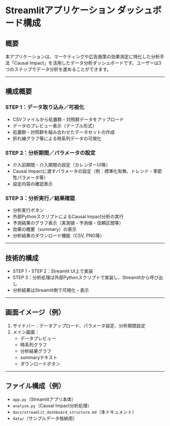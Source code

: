 <!--
【役割】
本ファイルは、Causal Impact分析アプリのStreamlitダッシュボード画面構成・技術構成・画面イメージ・ファイル構成例をまとめたドキュメントです。
【参照先】
- docs/requirements_spec.md（要件定義書）
- docs/development_checklist.md（進捗管理・TODOリスト）
- docs/current_status.md（開発状況）
- docs/environment_notes.md（Python環境・ライブラリ構成）
-->
# Streamlitアプリケーション ダッシュボード構成

## 概要
本アプリケーションは、マーケティングや広告施策の効果測定に特化した分析手法「Causal Impact」を活用したデータ分析ダッシュボードです。ユーザーは3つのステップでデータ分析を進めることができます。

---

## 構成概要

### STEP 1：データ取り込み／可視化
- CSVファイルから処置群・対照群データをアップロード
- データのプレビュー表示（テーブル形式）
- 処置群・対照群を組み合わせたデータセットの作成
- 折れ線グラフ等による時系列データの可視化

### STEP 2：分析期間／パラメータの設定
- 介入前期間・介入期間の設定（カレンダーUI等）
- Causal Impactに渡すパラメータの設定（例：標準化有無、トレンド・季節性パラメータ等）
- 設定内容の確認表示

### STEP 3：分析実行／結果確認
- 分析実行ボタン
- 外部PythonスクリプトによるCausal Impact分析の実行
- 予測結果のグラフ表示（実測値・予測値・信頼区間等）
- 効果の概要（summary）の表示
- 分析結果のダウンロード機能（CSV, PNG等）

---

## 技術的構成
- STEP 1・STEP 2：Streamlit UI上で実装
- STEP 3：分析処理は外部Pythonスクリプトで実装し、Streamlitから呼び出し
- 分析結果はStreamlit側で可視化・表示

---

## 画面イメージ（例）
1. サイドバー：データアップロード、パラメータ設定、分析期間設定
2. メイン画面：
   - データプレビュー
   - 時系列グラフ
   - 分析結果グラフ
   - summaryテキスト
   - ダウンロードボタン

---

## ファイル構成（例）
- `app.py`（Streamlitアプリ本体）
- `analyze.py`（Causal Impact分析処理）
- `docs/streamlit_dashboard_structure.md`（本ドキュメント）
- `data/`（サンプルデータ格納用） 